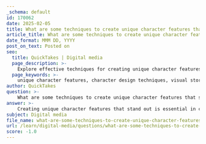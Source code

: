 ```yaml
---
_schema: default
id: 170062
date: 2025-02-05
title: What are some techniques to create unique character features that stand out?
article_title: What are some techniques to create unique character features that stand out?
date_format: MMM DD, YYYY
post_on_text: Posted on
seo:
  title: QuickTakes | Digital media
  page_description: >-
    Explore effective techniques for creating unique character features that stand out in character design, including exaggeration, color palettes, cultural elements, and more.
  page_keywords: >-
    unique character features, character design techniques, visual storytelling, distinctive silhouettes, cultural elements, color palettes, backstory, personality traits, accessories, expressive facial features, body language, humor, quirkiness, commercial illustration, brand identity
author: QuickTakes
question: >-
    What are some techniques to create unique character features that stand out?
answer: >-
    Creating unique character features that stand out is essential in character design, especially in commercial illustration and branding. Here are some effective techniques to achieve this:\n\n1. **Exaggeration of Features**: Amplifying certain physical traits can make characters more memorable. For instance, a character with oversized eyes can appear more innocent or expressive, while exaggerated body proportions can convey specific personality traits. This technique not only enhances visual appeal but also helps in communicating emotions effectively.\n\n2. **Distinctive Color Palettes**: Utilizing unique color schemes can set a character apart. Colors can evoke emotions and associations; for example, bright colors may suggest playfulness, while muted tones can convey seriousness. A well-chosen palette can make a character instantly recognizable and relatable.\n\n3. **Cultural Elements**: Incorporating cultural values and symbols into character design can create a deeper connection with the audience. This might involve traditional clothing, accessories, or motifs that resonate with specific cultural backgrounds, making the character more relatable and meaningful.\n\n4. **Backstory and Personality Traits**: Developing a rich backstory and distinct personality traits can add depth to a character. For example, a character like Candy Girl, who has a love for cats and a unique fashion sense, becomes more relatable to children. This narrative aspect can influence the character's design, making them more engaging.\n\n5. **Unique Silhouettes**: A character's silhouette should be distinctive and easily recognizable. This can be achieved through unique shapes and proportions. For instance, a character with a tall, slender body and a large head will stand out against more traditionally proportioned characters.\n\n6. **Facial Expressions and Body Language**: Designing characters with a range of expressive facial features and dynamic body language can enhance their personality. Characters that can convey a wide array of emotions through their expressions and postures become more relatable and engaging to the audience.\n\n7. **Accessories and Clothing**: Unique clothing styles and accessories can significantly contribute to a character's identity. These elements can reflect the character's personality, interests, and background, making them more memorable. For example, a character who wears quirky glasses or has a signature hat can become iconic.\n\n8. **Incorporating Humor or Quirkiness**: Adding humorous or quirky traits can make characters more appealing. This could be a unique way of speaking, an unusual hobby, or a funny catchphrase that resonates with the audience.\n\n9. **Visual Storytelling**: Characters should tell a story through their design. Elements like scars, tattoos, or specific clothing can hint at their past experiences and personality, allowing the audience to engage with them on a deeper level.\n\nBy combining these techniques, designers can create characters that not only stand out visually but also resonate with audiences on an emotional level, enhancing their effectiveness in commercial illustration and brand identity.
subject: Digital media
file_name: what-are-some-techniques-to-create-unique-character-features-that-stand-out.md
url: /learn/digital-media/questions/what-are-some-techniques-to-create-unique-character-features-that-stand-out
score: -1.0
---
```


&nbsp;